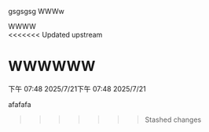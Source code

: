 gsgsgsg
WWWw



WWWW
\
<<<<<<< Updated upstream


WWWWWW
=======
下午 07:48 2025/7/21下午 07:48 2025/7/21

afafafa
>>>>>>> Stashed changes
